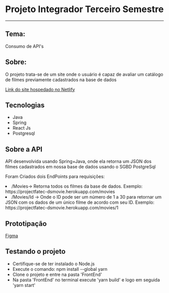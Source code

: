 # Projeto Integrador Terceiro Semestre #
<hr>
<h2>Tema:</h2>
<p>Consumo de API's</p>
<h2>Sobre:</h2>
<p>O projeto trata-se de um site onde o usuário é capaz de avaliar um catálogo de filmes previamente cadastrados na base de dados<p>
  <a href="https://6286d4f2334bfc4fc40a3d59--dainty-entremet-a754d0.netlify.app/">Link do site hospedado no Netlify</a>
<h2>Tecnologias</h2>
<ul>
  <li>Java</li>
  <li>Spring</li>
  <li>React Js</li>
  <li>Postgresql</li>
</ul>
<h2>Sobre a API</h2>
<p>API desenvolvida usando Spring+Java, onde ela retorna um JSON dos filmes cadastrados em nossa base de dados usando o SGBD PostgreSql</p>
<p>Foram Criados dois EndPoints para requisições:
  <li>/Movies-> Retorna todos os filmes da base de dados. Exemplo: https://projectfatec-dsmovie.herokuapp.com/movies</li> 
  <li>/Movies/Id -> Onde o ID pode ser um número de 1 a 30 para retornar um JSON com os dados de um único filme de acordo com seu ID. Exemplo: https://projectfatec-dsmovie.herokuapp.com/movies/1</li>
<h2>Prototipação</h2>
<a href="https://www.figma.com/file/Hzcggsv0WLEWEzMOYC4SXH/DSMovie-V2?node-id=1%3A6">Figma</a>
<h2>Testando o projeto</h2>
<ul>
  <li>Certifique-se de ter instalado o Node.js</li>
  <li>Execute o comando: npm install --global yarn</li>
  <li>Clone o projeto e entre na pasta 'FrontEnd'</li>
  <li>Na pasta 'FrontEnd' no terminal execute 'yarn build' e logo em seguida 'yarn start'</li>
